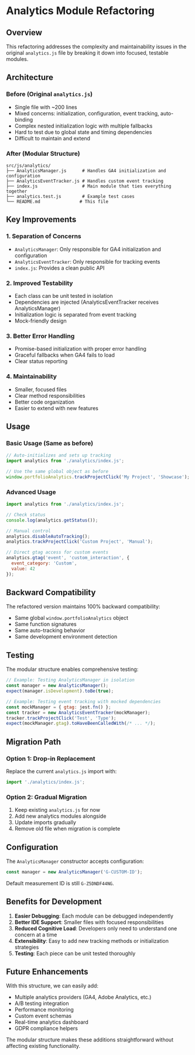 # Analytics Module Refactoring

## Overview

This refactoring addresses the complexity and maintainability issues in the original `analytics.js` file by breaking it down into focused, testable modules.

## Architecture

### Before (Original `analytics.js`)
- Single file with ~200 lines
- Mixed concerns: initialization, configuration, event tracking, auto-binding
- Complex nested initialization logic with multiple fallbacks
- Hard to test due to global state and timing dependencies
- Difficult to maintain and extend

### After (Modular Structure)

```
src/js/analytics/
├── AnalyticsManager.js      # Handles GA4 initialization and configuration
├── AnalyticsEventTracker.js # Handles custom event tracking
├── index.js                 # Main module that ties everything together
├── analytics.test.js        # Example test cases
└── README.md               # This file
```

## Key Improvements

### 1. **Separation of Concerns**
- `AnalyticsManager`: Only responsible for GA4 initialization and configuration
- `AnalyticsEventTracker`: Only responsible for tracking events
- `index.js`: Provides a clean public API

### 2. **Improved Testability**
- Each class can be unit tested in isolation
- Dependencies are injected (AnalyticsEventTracker receives AnalyticsManager)
- Initialization logic is separated from event tracking
- Mock-friendly design

### 3. **Better Error Handling**
- Promise-based initialization with proper error handling
- Graceful fallbacks when GA4 fails to load
- Clear status reporting

### 4. **Maintainability**
- Smaller, focused files
- Clear method responsibilities
- Better code organization
- Easier to extend with new features

## Usage

### Basic Usage (Same as before)
```javascript
// Auto-initializes and sets up tracking
import analytics from './analytics/index.js';

// Use the same global object as before
window.portfolioAnalytics.trackProjectClick('My Project', 'Showcase');
```

### Advanced Usage
```javascript
import analytics from './analytics/index.js';

// Check status
console.log(analytics.getStatus());

// Manual control
analytics.disableAutoTracking();
analytics.trackProjectClick('Custom Project', 'Manual');

// Direct gtag access for custom events
analytics.gtag('event', 'custom_interaction', {
  event_category: 'Custom',
  value: 42
});
```

## Backward Compatibility

The refactored version maintains 100% backward compatibility:
- Same global `window.portfolioAnalytics` object
- Same function signatures
- Same auto-tracking behavior
- Same development environment detection

## Testing

The modular structure enables comprehensive testing:

```javascript
// Example: Testing AnalyticsManager in isolation
const manager = new AnalyticsManager();
expect(manager.isDevelopment).toBe(true);

// Example: Testing event tracking with mocked dependencies
const mockManager = { gtag: jest.fn() };
const tracker = new AnalyticsEventTracker(mockManager);
tracker.trackProjectClick('Test', 'Type');
expect(mockManager.gtag).toHaveBeenCalledWith(/* ... */);
```

## Migration Path

### Option 1: Drop-in Replacement
Replace the current `analytics.js` import with:
```javascript
import './analytics/index.js';
```

### Option 2: Gradual Migration
1. Keep existing `analytics.js` for now
2. Add new analytics modules alongside
3. Update imports gradually
4. Remove old file when migration is complete

## Configuration

The `AnalyticsManager` constructor accepts configuration:
```javascript
const manager = new AnalyticsManager('G-CUSTOM-ID');
```

Default measurement ID is still `G-Z5DNDF44NG`.

## Benefits for Development

1. **Easier Debugging**: Each module can be debugged independently
2. **Better IDE Support**: Smaller files with focused responsibilities
3. **Reduced Cognitive Load**: Developers only need to understand one concern at a time
4. **Extensibility**: Easy to add new tracking methods or initialization strategies
5. **Testing**: Each piece can be unit tested thoroughly

## Future Enhancements

With this structure, we can easily add:
- Multiple analytics providers (GA4, Adobe Analytics, etc.)
- A/B testing integration
- Performance monitoring
- Custom event schemas
- Real-time analytics dashboard
- GDPR compliance helpers

The modular structure makes these additions straightforward without affecting existing functionality.
